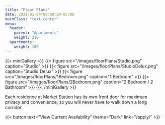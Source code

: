 ```yaml
---
title: "Floor Plans"
date: 2021-01-04T09:50:24-05:00
mainClass: "text-center"
menu:
  header:
    parent: "Apartments"
    weight: 210
  apartments:
    weight: 100
---
```


{{< miniGallery >}}
  {{< figure src="/images/floorPlans/Studio.png" caption="Studio" >}}
  {{< figure src="/images/floorPlans/StudioDelux.png" caption="Studio Delux" >}}
  {{< figure src="/images/floorPlans/1Bedroom.png" caption="1 Bedroom" >}}
  {{< figure src="/images/floorPlans/2Bedroom.png" caption="2 Bedroom / 2 Bathroom" >}}
{{< /miniGallery >}}


Each residence at Market Station has its own front door for maximum privacy
and convenience, so you will never have to walk down a long corridor.

{{< button text="View Current Availability" theme="Dark" link="/apply/" >}}
